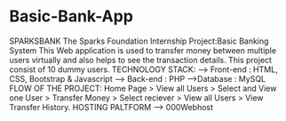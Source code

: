 # Basic-Bank-App
SPARKSBANK  The Sparks Foundation Internship Project:Basic Banking System This Web application is used to transfer money between multiple users virtually and also helps to see the transaction details. This project consist of 10 dummy users.  TECHNOLOGY STACK:  --> Front-end : HTML, CSS, Bootstrap &amp; Javascript  --> Back-end : PHP  -->Database : MySQL  FLOW OF THE PROJECT:  Home Page > View all Users > Select and View one User > Transfer Money > Select reciever > View all Users > View Transfer History.  HOSTING PALTFORM --> 000Webhost
